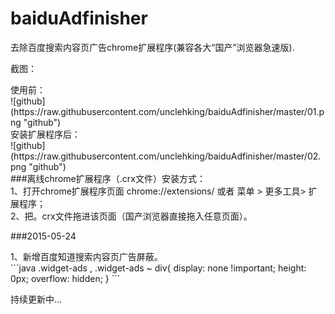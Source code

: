 # baiduAdfinisher
去除百度搜索内容页广告chrome扩展程序(兼容各大“国产”浏览器急速版).

截图： <br />
<div>使用前：</div>
![github](https://raw.githubusercontent.com/unclehking/baiduAdfinisher/master/01.png "github")  
<div>安装扩展程序后：</div>
![github](https://raw.githubusercontent.com/unclehking/baiduAdfinisher/master/02.png "github")  

 <div>###离线chrome扩展程序（.crx文件）安装方式： </div>
 <div>1、打开chrome扩展程序页面 chrome://extensions/ 或者 菜单 > 更多工具> 扩展程序；</div>
 <div>2、把。crx文件拖进该页面（国产浏览器直接拖入任意页面）。</div>

 ###2015-05-24
 <div>1、新增百度知道搜索内容页广告屏蔽。</div>
 ```java
 .widget-ads , .widget-ads ~ div{
 	display: none !important;
 	height: 0px;
 	overflow: hidden;
 }
 ```

 持续更新中...
